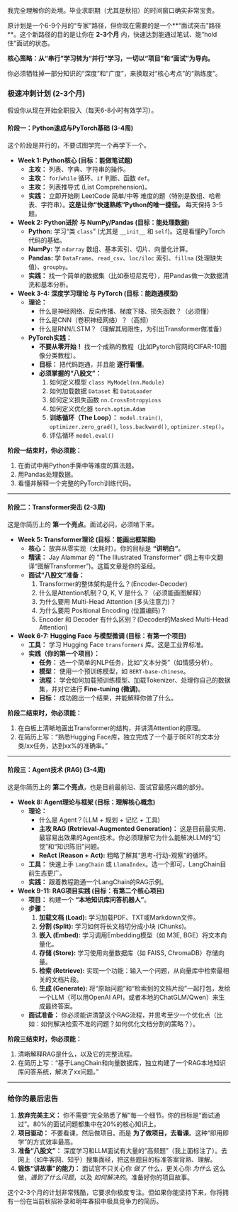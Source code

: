 我完全理解你的处境。毕业求职期（尤其是秋招）的时间窗口确实非常宝贵。

原计划是一个6-9个月的“专家”路径，但你现在需要的是一个**“面试突击”路径**。这个新路径的目的是让你在 **2-3个月** 内，快速达到能通过笔试、能“hold住”面试的状态。

**核心策略：从“串行”学习转为“并行”学习，一切以“项目”和“面试”为导向。**

你必须牺牲掉一部分知识的“深度”和“广度”，来换取对“核心考点”的“熟练度”。

### 极速冲刺计划 (2-3个月)

假设你从现在开始全职投入（每天6-8小时有效学习）。

#### 阶段一：Python速成与PyTorch基础 (3-4周)

这个阶段是并行的，不要试图学完一个再学下一个。

- **Week 1: Python核心 (目标：能做笔试题)**
  - **主攻：** 列表、字典、字符串的操作。
  - **主攻：** `for`/`while` 循环、`if` 判断、函数 `def`。
  - **主攻：** 列表推导式 (List Comprehension)。
  - **实践：** 立即开始刷 LeetCode 简单/中等 难度的题（特别是数组、哈希表、字符串）。**这是让你“快速熟练”Python的唯一捷径。** 每天保持 3-5 题。
- **Week 2: Python进阶 与 NumPy/Pandas (目标：能处理数据)**
  - **Python:** 学习“类 `class`” (尤其是 `__init__` 和 `self`)。这是看懂PyTorch代码的基础。
  - **NumPy:** 学 `ndarray` 数组、基本索引、切片、向量化计算。
  - **Pandas:** 学 `DataFrame`、`read_csv`、`loc/iloc` 索引、`fillna` (处理缺失值)、`groupby`。
  - **实践：** 找一个简单的数据集（比如泰坦尼克号），用Pandas做一次数据清洗和基本分析。
- **Week 3-4: 深度学习理论 与 PyTorch (目标：能跑通模型)**
  - **理论：**
    - 什么是神经网络、反向传播、梯度下降、损失函数？（必须懂）
    - 什么是CNN（卷积神经网络）？（高频）
    - 什么是RNN/LSTM？（理解其局限性，为引出Transformer做准备）
  - **PyTorch实践：**
    - **不要从零开始！** 找一个成熟的教程（比如Pytorch官网的CIFAR-10图像分类教程）。
    - **目标：** 把代码跑通，并且能 **逐行看懂**。
    - **必须掌握的“八股文”：**
      1. 如何定义模型 `class MyModel(nn.Module)`
      2. 如何加载数据 `Dataset` 和 `DataLoader`
      3. 如何定义损失函数 `nn.CrossEntropyLoss`
      4. 如何定义优化器 `torch.optim.Adam`
      5. **训练循环（The Loop）：** `model.train()`, `optimizer.zero_grad()`, `loss.backward()`, `optimizer.step()`。
      6. 评估循环 `model.eval()`

**阶段一结束时，你必须能：**

1. 在面试中用Python手撕中等难度的算法题。
2. 用Pandas处理数据。
3. 看懂并解释一个完整的PyTorch训练代码。

------

#### 阶段二：Transformer突击 (2-3周)

这是你简历上的 **第一个亮点**。面试必问，必须啃下来。

- **Week 5: Transformer理论 (目标：能画出框架图)**
  - **核心：** 放弃从零实现（太耗时）。你的目标是 **“讲明白”**。
  - **精读：** Jay Alammar 的 "The Illustrated Transformer" (网上有中文翻译“图解Transformer”)。这篇文章是你的圣经。
  - **面试“八股文”准备：**
    1. Transformer的整体架构是什么？(Encoder-Decoder)
    2. 什么是Attention机制？Q, K, V 是什么？（必须能画图解释）
    3. 为什么要用 Multi-Head Attention (多头注意力)？
    4. 为什么要用 Positional Encoding (位置编码)？
    5. Encoder 和 Decoder 有什么区别？(Decoder的Masked Multi-Head Attention)
- **Week 6-7: Hugging Face 与模型微调 (目标：有第一个项目)**
  - **工具：** 学习 Hugging Face `transformers` 库。这是工业界标准。
  - **实践（你的第一个项目）：**
    - **任务：** 选一个简单的NLP任务，比如“文本分类”（如情感分析）。
    - **模型：** 使用一个预训练模型，如 `BERT-base-chinese`。
    - **流程：** 学会如何加载预训练模型、加载Tokenizer、处理你自己的数据集，并对它进行 **Fine-tuning (微调)**。
    - **目标：** 成功跑出一个结果，并能解释你做了什么。

**阶段二结束时，你必须能：**

1. 在白板上清晰地画出Transformer的结构，并讲清Attention的原理。
2. 在简历上写：“熟悉Hugging Face库，独立完成了一个基于BERT的文本分类/xx任务，达到xx%的准确率。”

------

#### 阶段三：Agent技术 (RAG) (3-4周)

这是你简历上的 **第二个亮点**，也是目前最前沿、面试官最感兴趣的部分。

- **Week 8: Agent理论与框架 (目标：理解核心概念)**
  - **理论：**
    - 什么是 Agent？(LLM + 规划 + 记忆 + 工具)
    - **主攻 RAG (Retrieval-Augmented Generation)：** 这是目前最实用、最容易出效果的Agent技术。你必须理解它为什么能解决LLM的“幻觉”和“知识陈旧”问题。
    - **ReAct (Reason + Act):** 粗略了解其“思考-行动-观察”的循环。
  - **工具：** 快速上手 `LangChain` 或 `LlamaIndex`。选一个即可，LangChain目前生态更广。
  - **实践：** 跟着教程跑通一个LangChain的RAG示例。
- **Week 9-11: RAG项目实践 (目标：有第二个核心项目)**
  - **项目：** 构建一个 **“本地知识库问答机器人”**。
  - **步骤：**
    1. **加载文档 (Load):** 学习加载PDF、TXT或Markdown文件。
    2. **分割 (Split):** 学习如何将长文档切分成小块 (Chunks)。
    3. **嵌入 (Embed):** 学习调用Embedding模型（如 M3E, BGE）将文本向量化。
    4. **存储 (Store):** 学习使用向量数据库（如 FAISS, ChromaDB）存储向量。
    5. **检索 (Retrieve):** 实现一个功能：输入一个问题，从向量库中检索最相关的文档片段。
    6. **生成 (Generate):** 将“原始问题”和“检索到的文档片段”一起打包，发给一个LLM（可以用OpenAI API，或者本地的ChatGLM/Qwen）来生成最终答案。
  - **面试准备：** 你必须能讲清楚这个RAG流程，并思考至少一个优化点（比如：如何解决检索不准的问题？如何优化文档分割的策略？）。

**阶段三结束时，你必须能：**

1. 清晰解释RAG是什么，以及它的完整流程。
2. 在简历上写：“基于LangChain和向量数据库，独立构建了一个RAG本地知识库问答系统，解决了xx问题。”

------

### 给你的最后忠告

1. **放弃完美主义：** 你不需要“完全熟悉了解”每一个细节。你的目标是“面试通过”。80%的面试问题都集中在20%的核心知识上。
2. **项目驱动：** 不要看课，然后做项目。而是 **为了做项目，去看课**。这种“即用即学”的方式效率最高。
3. **准备“八股文”：** 深度学习和LLM面试有大量的“高频题”（我上面标注了）。去网上（如牛客网、知乎）搜集面经，把这些题目的标准答案背熟、理解。
4. **锻炼“讲故事”的能力：** 面试官不只关心你 *做了* 什么，更关心你 *为什么* 这么做，*遇到了什么问题*，以及 *如何解决的*。准备好你的项目故事。

这个2-3个月的计划非常残酷，它要求你极度专注。但如果你能坚持下来，你将拥有一份在当前秋招补录和明年春招中极具竞争力的简历。
